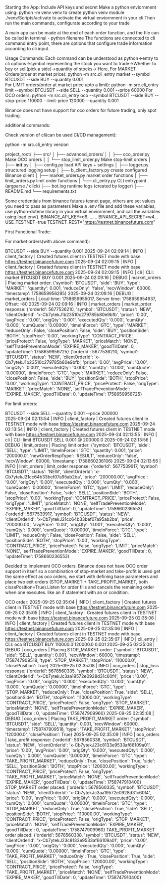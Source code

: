 
 Starting the App:
 Include API keys and secret
 Make a python enviornment using:
  python -m venv venv   to create python venv module
  ./venv/Scripts/activate  to activate the virtual enviornment in your cli
  Then run the main commands, configurate according to your trade

A main app can be made at the end of each order function, and the file can be called in terminal - python filename
The functions are connected to cli command entry point, there are options that configure trade information according to cli input. 

Usage Commands:
Each command can be understood as python->entry to cli options->symbol representing the stock you want to trade->Whether to buy or sell(pick a side)->quantity of stocks->
Here, 
For MARKET Orders(order at market price):
python -m src.cli_entry market --symbol BTCUSDT --side BUY --quantity 0.001       
For LIMIT orders(order at market price upto a limit):
python -m src.cli_entry limit --symbol BTCUSDT --side SELL --quantity 0.001 --price 60000
For OCO orders:
python -m src.cli_entry oco --symbol BTCUSDT --side BUY --stop-price 110000 --limit-price 120000 --quantity 0.001


Binance does not have support for oco orders for future trading, only spot trading.


additional commands:


Check version of cli(can be used CI/CD management):

python -m src.cli_entry version





project_root/
├── src/
│   ├── advanced_orders/
│   │    ├── oco_order.py           Make OCO orders
│   │    └── stop_limit_order.py    Make stop-limit orders
│   ├── __init__.py
│   ├── config.py              load API keys + settings
│   ├── logger.py              structured logging setup
│   ├── b_client_factory.py    create configured Binance client
│   ├── market_orders.py       market order functions
│   ├── limit_orders.py        limit order functions
│   └── cli_entry.py                 CLI entrypoint (argparse / click)
├── bot.log                    runtime logs (created by logger)
├── README.md
└── requirements.txt

Some credentials from binance futures tesnet page, others are set values you need to pass as parameters
Make a .env file and add these variables, use python-dotenv library in your virtual enviornment, and call the variables using load.env().
BINANCE_API_KEY=d6........
BINANCE_API_SECRET=w4...
USE_TESTNET=true
TESTNET_REST="https://testnet.binancefuture.com"



First Functional Trade:

For market orders(with above command):

BTCUSDT --side BUY --quantity 0.001
2025-09-24 02:09:14 | INFO    | client_factory | Created futures client in TESTNET mode with base https://testnet.binancefuture.com
2025-09-24 02:09:15 | INFO    | client_factory | Created futures client in TESTNET mode with base https://testnet.binancefuture.com
2025-09-24 02:09:15 | INFO    | cli | CLI: market BTCUSDT BUY 0.001
2025-09-24 02:09:16 | DEBUG   | market_orders | Placing market order: {'symbol': 'BTCUSDT', 'side': 'BUY', 'type': 'MARKET', 'quantity': 0.001, 'reduceOnly': 'false', 'recvWindow': 60000, 'timestamp': 1758659956285}
2025-09-24 02:09:16 | DEBUG   | market_orders | Local time: 1758659955017, Server time: 1758659954937, Offset: -80
2025-09-24 02:09:16 | INFO    | market_orders | market_order response: {'orderId': 5677536210, 'symbol': 'BTCUSDT', 'status': 'NEW', 'clientOrderId': 'x-Cb7ytekJ1b23510c279785b80e9bfb', 'price': '0.00', 'avgPrice': '0.00', 'origQty': '0.001', 'executedQty': '0.000', 'cumQty': '0.000', 'cumQuote': '0.00000', 'timeInForce': 'GTC', 'type': 'MARKET', 'reduceOnly': False, 'closePosition': False, 'side': 'BUY', 'positionSide': 'BOTH', 'stopPrice': '0.00', 'workingType': 'CONTRACT_PRICE', 'priceProtect': False, 'origType': 'MARKET', 'priceMatch': 'NONE', 'selfTradePreventionMode': 'EXPIRE_MAKER', 'goodTillDate': 0, 'updateTime': 1758659956725}
{'orderId': 5677536210, 'symbol': 'BTCUSDT', 'status': 'NEW', 'clientOrderId': 'x-Cb7ytekJ1b23510c279785b80e9bfb', 'price': '0.00', 'avgPrice': '0.00', 'origQty': '0.001', 'executedQty': '0.000', 'cumQty': '0.000', 'cumQuote': '0.00000', 'timeInForce': 'GTC', 'type': 'MARKET', 'reduceOnly': False, 'closePosition': False, 'side': 'BUY', 'positionSide': 'BOTH', 'stopPrice': '0.00', 'workingType': 'CONTRACT_PRICE', 'priceProtect': False, 'origType': 'MARKET', 'priceMatch': 'NONE', 'selfTradePreventionMode': 'EXPIRE_MAKER', 'goodTillDate': 0, 'updateTime': 1758659956725}

For limit orders:

BTCUSDT --side SELL --quantity 0.001 --price 200000   
2025-09-24 02:13:54 | INFO    | client_factory | Created futures client in TESTNET mode with base https://testnet.binancefuture.com
2025-09-24 02:13:54 | INFO    | client_factory | Created futures client in TESTNET mode with base https://testnet.binancefuture.com
2025-09-24 02:13:55 | INFO    | cli | CLI: limit BTCUSDT SELL 0.001 @ 200000.0
2025-09-24 02:13:56 | DEBUG   | limit_orders | Placing limit order: {'symbol': 'BTCUSDT', 'side': 'SELL', 'type': 'LIMIT', 'timeInForce': 'GTC', 'quantity': 0.001, 'price': '200000.0', 'newOrderRespType': 'RESULT', 'reduceOnly': 'false', 'recvWindow': 60000, 'timestamp': 1758660236106}
2025-09-24 02:13:56 | INFO    | limit_orders | limit_order response: {'orderId': 5677539917, 'symbol': 'BTCUSDT', 'status': 'NEW', 'clientOrderId': 'x-Cb7ytekJ21cc64b33bef07a95ab2ba', 'price': '200000.00', 'avgPrice': '0.00', 'origQty': '0.001', 'executedQty': '0.000', 'cumQty': '0.000', 'cumQuote': '0.00000', 'timeInForce': 'GTC', 'type': 'LIMIT', 'reduceOnly': False, 'closePosition': False, 'side': 'SELL', 'positionSide': 'BOTH', 'stopPrice': '0.00', 'workingType': 'CONTRACT_PRICE', 'priceProtect': False, 'origType': 'LIMIT', 'priceMatch': 'NONE', 'selfTradePreventionMode': 'EXPIRE_MAKER', 'goodTillDate': 0, 'updateTime': 1758660236553}
{'orderId': 5677539917, 'symbol': 'BTCUSDT', 'status': 'NEW', 'clientOrderId': 'x-Cb7ytekJ21cc64b33bef07a95ab2ba', 'price': '200000.00', 'avgPrice': '0.00', 'origQty': '0.001', 'executedQty': '0.000', 'cumQty': '0.000', 'cumQuote': '0.00000', 'timeInForce': 'GTC', 'type': 'LIMIT', 'reduceOnly': False, 'closePosition': False, 'side': 'SELL', 'positionSide': 'BOTH', 'stopPrice': '0.00', 'workingType': 'CONTRACT_PRICE', 'priceProtect': False, 'origType': 'LIMIT', 'priceMatch': 'NONE', 'selfTradePreventionMode': 'EXPIRE_MAKER', 'goodTillDate': 0, 'updateTime': 1758660236553}


Decided to implement  OCO orders. Binance does not have OCO order support in itself so a combination of stop-market and take-profit is used get the same effect as oco orders, we start with defining base parameters and  place two exit orders (STOP_MARKET + TAKE_PROFIT_MARKET, both closePosition=True).Listen for order fills and cancels the remaining order when one executes. like an if statement with an or condition.


OCO order:
2025-09-25 02:35:04 | INFO    | client_factory | Created futures client in TESTNET mode with base https://testnet.binancefuture.com
2025-09-25 02:35:05 | INFO    | client_factory | Created futures client in TESTNET mode with base https://testnet.binancefuture.com
2025-09-25 02:35:06 | INFO    | client_factory | Created futures client in TESTNET mode with base https://testnet.binancefuture.com
2025-09-25 02:35:06 | INFO    | client_factory | Created futures client in TESTNET mode with base https://testnet.binancefuture.com
2025-09-25 02:35:07 | INFO    | cli_entry | CLI: oco BTCUSDT BUY 110000.0 120000.0 0.001
2025-09-25 02:35:08 | DEBUG   | oco_orders | Placing STOP_MARKET order: {'symbol': 'BTCUSDT', 'side': 'SELL', 'quantity': 0.001, 'recvWindow': 60000, 'timestamp': 1758747909518, 'type': 'STOP_MARKET', 'stopPrice': '110000.0', 'closePosition': True}
2025-09-25 02:35:08 | INFO    | oco_orders | stop_loss response: {'orderId': 5678560335, 'symbol': 'BTCUSDT', 'status': 'NEW', 'clientOrderId': 'x-Cb7ytekJc3aa19572e0928d31c60f4', 'price': '0.00', 'avgPrice': '0.00', 'origQty': '0.000', 'executedQty': '0.000', 'cumQty': '0.000', 'cumQuote': '0.00000', 'timeInForce': 'GTC', 'type': 'STOP_MARKET', 'reduceOnly': True, 'closePosition': True, 'side': 'SELL', 'positionSide': 'BOTH', 'stopPrice': '110000.00', 'workingType': 'CONTRACT_PRICE', 'priceProtect': False, 'origType': 'STOP_MARKET', 'priceMatch': 'NONE', 'selfTradePreventionMode': 'EXPIRE_MAKER', 'goodTillDate': 0, 'updateTime': 1758747909960}
2025-09-25 02:35:08 | DEBUG   | oco_orders | Placing TAKE_PROFIT_MARKET order: {'symbol': 'BTCUSDT', 'side': 'SELL', 'quantity': 0.001, 'recvWindow': 60000, 'timestamp': 1758747909518, 'type': 'TAKE_PROFIT_MARKET', 'stopPrice': '120000.0', 'closePosition': True}
2025-09-25 02:35:09 | INFO    | oco_orders | take_profit response: {'orderId': 5678560338, 'symbol': 'BTCUSDT', 'status': 'NEW', 'clientOrderId': 'x-Cb7ytekJ23c8133e9533af66109a01', 'price': '0.00', 'avgPrice': '0.00', 'origQty': '0.000', 'executedQty': '0.000', 'cumQty': '0.000', 'cumQuote': '0.00000', 'timeInForce': 'GTC', 'type': 'TAKE_PROFIT_MARKET', 'reduceOnly': True, 'closePosition': True, 'side': 'SELL', 'positionSide': 'BOTH', 'stopPrice': '120000.00', 'workingType': 'CONTRACT_PRICE', 'priceProtect': False, 'origType': 'TAKE_PROFIT_MARKET', 'priceMatch': 'NONE', 'selfTradePreventionMode': 'EXPIRE_MAKER', 'goodTillDate': 0, 'updateTime': 1758747910400}
STOP_MARKET order placed:
{'orderId': 5678560335, 'symbol': 'BTCUSDT', 'status': 'NEW', 'clientOrderId': 'x-Cb7ytekJc3aa19572e0928d31c60f4', 'price': '0.00', 'avgPrice': '0.00', 'origQty': '0.000', 'executedQty': '0.000', 'cumQty': '0.000', 'cumQuote': '0.00000', 'timeInForce': 'GTC', 'type': 'STOP_MARKET', 'reduceOnly': True, 'closePosition': True, 'side': 'SELL', 'positionSide': 'BOTH', 'stopPrice': '110000.00', 'workingType': 'CONTRACT_PRICE', 'priceProtect': False, 'origType': 'STOP_MARKET', 'priceMatch': 'NONE', 'selfTradePreventionMode': 'EXPIRE_MAKER', 'goodTillDate': 0, 'updateTime': 1758747909960}
TAKE_PROFIT_MARKET order placed:
{'orderId': 5678560338, 'symbol': 'BTCUSDT', 'status': 'NEW', 'clientOrderId': 'x-Cb7ytekJ23c8133e9533af66109a01', 'price': '0.00', 'avgPrice': '0.00', 'origQty': '0.000', 'executedQty': '0.000', 'cumQty': '0.000', 'cumQuote': '0.00000', 'timeInForce': 'GTC', 'type': 'TAKE_PROFIT_MARKET', 'reduceOnly': True, 'closePosition': True, 'side': 'SELL', 'positionSide': 'BOTH', 'stopPrice': '120000.00', 'workingType': 'CONTRACT_PRICE', 'priceProtect': False, 'origType': 'TAKE_PROFIT_MARKET', 'priceMatch': 'NONE', 'selfTradePreventionMode': 'EXPIRE_MAKER', 'goodTillDate': 0, 'updateTime': 1758747910400}
